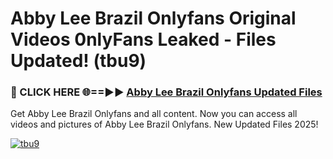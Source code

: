# Abby Lee Brazil Onlyfans Original Videos 0nlyFans Leaked - Files Updated! (tbu9)

<h3>🔴 CLICK HERE 🌐==►► <a href="https://tinyurl.com/ehrbuxhb" rel="nofollow">Abby Lee Brazil Onlyfans Updated Files</a></h3>

Get Abby Lee Brazil Onlyfans and all content. Now you can access all videos and pictures of Abby Lee Brazil Onlyfans. New Updated Files 2025!

[![tbu9](https://i.imgur.com/lVYEuWS.gif)](https://tinyurl.com/ehrbuxhb)
